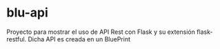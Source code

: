 # blu-api
Proyecto para mostrar el uso de API Rest con Flask y su extensión flask-restful. Dicha API es creada en un BluePrint